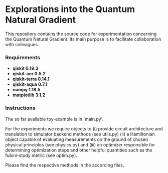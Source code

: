 # Explorations into the Quantum Natural Gradient

This repository contains the source code for experimentation concerning the Quantum Natural Gradient. Its main purpose is to facilitate collaboration with colleagues.

### Requirements

- **qiskit 0.19.3**
- **qiskit-aer 0.5.2**
- **qiskit-terra 0.14.1**
- **qiskit-aqua 0.7.1**
- **numpy 1.18.5**
- **matplotlib 3.1.2**


### Instructions

The so far available toy-example is in 'main.py'.

For the experiments we require objects to (i) provide circuit architecture and translation to simulator backend methods (see utils.py) (ii) a Hamiltonian object capable of evaluating measurements on the ground of chosen physical principles (see physics.py) and (iii) an optimizer responsible for determining optimization steps and other helpful quantities such as the fubini-study metric (see optim.py).

Please find the respective methods in the according files.